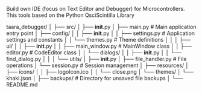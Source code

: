 Build own IDE (focus on Text Editor and Debugger) for Microcontrollers. This tools based on the Python QsciScintilla Library

taara_debugger/
│
├── src/
│   ├── __init__.py
│   ├── main.py              # Main application entry point
│   ├── config/
│   │   ├── __init__.py
│   │   ├── settings.py      # Application settings and constants
│   │   └── themes.py        # Theme definitions
│   │
│   ├── ui/
│   │   ├── __init__.py
│   │   ├── main_window.py   # MainWindow class
│   │   ├── editor.py        # CodeEditor class
│   │   └── dialogs/
│   │       ├── __init__.py
│   │       └── find_dialog.py
│   │
│   └── utils/
│       ├── __init__.py
│       ├── file_handler.py   # File operations
│       └── session.py        # Session management
│
├── resources/
│   ├── icons/
│   │   ├── logoIcon.ico
│   │   └── close.png
│   └── themes/
│       └── khaki.json
│
├── backups/                  # Directory for unsaved file backups
│
└── README.md